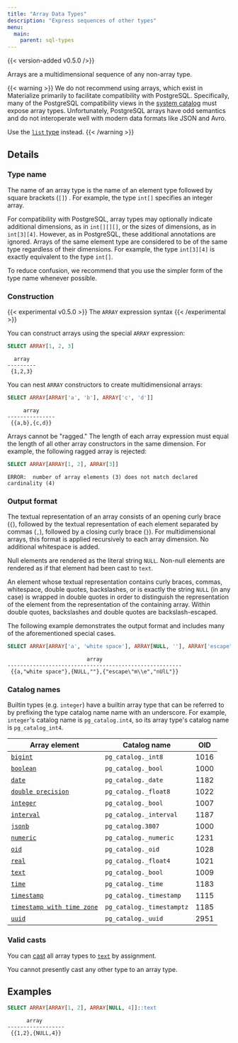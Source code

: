```yaml
---
title: "Array Data Types"
description: "Express sequences of other types"
menu:
  main:
    parent: sql-types
---
```


{{< version-added v0.5.0 />}}

Arrays are a multidimensional sequence of any non-array type.

{{< warning >}}
We do not recommend using arrays, which exist in Materialize primarily to
facilitate compatibility with PostgreSQL. Specifically, many of the PostgreSQL
compatibility views in the [system catalog](/sql/system-tables/) must expose
array types. Unfortunately, PostgreSQL arrays have odd semantics and do not
interoperate well with modern data formats like JSON and Avro.

Use the [`list` type](/sql/types/list) instead.
{{< /warning >}}

## Details

### Type name

The name of an array type is the name of an element type followed by square
brackets (`[]`) . For example, the type `int[]` specifies an integer array.

For compatibility with PostgreSQL, array types may optionally indicate
additional dimensions, as in `int[][][]`, or the sizes of dimensions, as in
`int[3][4]`. However, as in PostgreSQL, these additional annotations are
ignored. Arrays of the same element type are considered to be of the same type
regardless of their dimensions. For example, the type `int[3][4]` is exactly
equivalent to the type `int[]`.

To reduce confusion, we recommend that you use the simpler form of the type name
whenever possible.

### Construction

{{< experimental v0.5.0 >}}
The `ARRAY` expression syntax
{{< /experimental >}}

You can construct arrays using the special `ARRAY` expression:

```sql
SELECT ARRAY[1, 2, 3]
```
```nofmt
  array
---------
 {1,2,3}
```

You can nest `ARRAY` constructors to create multidimensional arrays:

```sql
SELECT ARRAY[ARRAY['a', 'b'], ARRAY['c', 'd']]
```
```nofmt
     array
---------------
 {{a,b},{c,d}}
```

Arrays cannot be "ragged." The length of each array expression must equal the
length of all other array constructors in the same dimension. For example, the
following ragged array is rejected:

```sql
SELECT ARRAY[ARRAY[1, 2], ARRAY[3]]
```
```nofmt
ERROR:  number of array elements (3) does not match declared cardinality (4)
```

### Output format

The textual representation of an array consists of an opening curly brace (`{`),
followed by the textual representation of each element separated by commas
(`,`), followed by a closing curly brace (`}`). For multidimensional arrays,
this format is applied recursively to each array dimension. No additional
whitespace is added.

Null elements are rendered as the literal string `NULL`. Non-null elements are
rendered as if that element had been cast to `text`.

An element whose textual representation contains curly braces, commas,
whitespace, double quotes, backslashes, or is exactly the string `NULL` (in any
case) is wrapped in double quotes in order to distinguish the representation of
the element from the representation of the containing array. Within double
quotes, backslashes and double quotes are backslash-escaped.

The following example demonstrates the output format and includes many of the
aforementioned special cases.

```sql
SELECT ARRAY[ARRAY['a', 'white space'], ARRAY[NULL, ''], ARRAY['escape"m\e', 'nUlL']]
```
```nofmt
                         array
-------------------------------------------------------
 {{a,"white space"},{NULL,""},{"escape\"m\\e","nUlL"}}
```

### Catalog names

Builtin types (e.g. `integer`) have a builtin array type that can be referred to
by prefixing the type catalog name name with an underscore. For example,
`integer`'s catalog name is `pg_catalog.int4`, so its array type's catalog name
is `pg_catalog_int4`.

Array element | Catalog name | OID
--------------|--------------|-----
[`bigint`](../bigint) | `pg_catalog._int8` | 1016
[`boolean`](../boolean) | `pg_catalog._bool` | 1000
[`date`](../date) | `pg_catalog._date` | 1182
[`double precision`](../float) | `pg_catalog._float8` | 1022
[`integer`](../integer) | `pg_catalog._bool` | 1007
[`interval`](../interval) | `pg_catalog._interval` | 1187
[`jsonb`](../jsonb) | `pg_catalog.3807` | 1000
[`numeric`](../numeric) | `pg_catalog._numeric` | 1231
[`oid`](../oid) | `pg_catalog._oid` | 1028
[`real`](../float) | `pg_catalog._float4` | 1021
[`text`](../text) | `pg_catalog._bool` | 1009
[`time`](../time) | `pg_catalog._time` | 1183
[`timestamp`](../timestamp) | `pg_catalog._timestamp` | 1115
[`timestamp with time zone`](../timestamp) | `pg_catalog._timestamptz` | 1185
[`uuid`](../uuid) | `pg_catalog._uuid` | 2951

### Valid casts

You can [cast](/sql/functions/cast) all array types to
[`text`](/sql/types/text) by assignment.

You cannot presently cast any other type to an array type.

## Examples

```sql
SELECT ARRAY[ARRAY[1, 2], ARRAY[NULL, 4]]::text
```
```nofmt
      array
------------------
 {{1,2},{NULL,4}}
```
